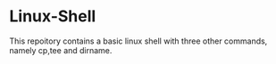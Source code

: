 # Linux-Shell
This repoitory contains a basic linux shell with three other commands, namely cp,tee and dirname.
